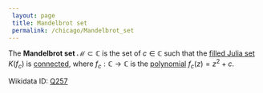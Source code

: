 ```yaml
---
 layout: page
 title: Mandelbrot set
 permalink: /chicago/Mandelbrot_set
---
```

The **Mandelbrot set** $\mathcal M \subset \mathbb C$ is the set of $c \in \mathbb C$ such that the [filled Julia set](https://defsmath.github.io/DefsMath/filled_Julia_set) $K(f_c)$ is [connected](https://defsmath.github.io/DefsMath/connected), where $f_c:\mathbb C \to \mathbb C$ is the [polynomial](https://defsmath.github.io/DefsMath/polynomial) $f_c(z) = z^2+c$.

Wikidata ID: [Q257](https://www.wikidata.org/wiki/Q257)